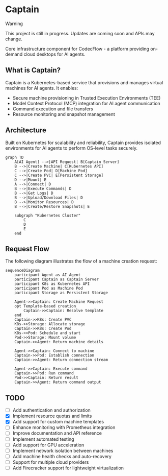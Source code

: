 # Captain 

> [!WARNING]  
> This project is still in progress. Updates are coming soon and APIs may change.

Core infrastructure component for CodecFlow - a platform providing on-demand cloud desktops for AI agents.

## What is Captain?

Captain is a Kubernetes-based service that provisions and manages virtual machines for AI agents. It enables:

- Secure machine provisioning in Trusted Execution Environments (TEE)
- Model Context Protocol (MCP) integration for AI agent communication
- Command execution and file transfers
- Resource monitoring and snapshot management

## Architecture

Built on Kubernetes for scalability and reliability, Captain provides isolated environments for AI agents to perform OS-level tasks securely.

```mermaid
graph TD
    A[AI Agent] -->|API Request| B[Captain Server]
    B -->|Create Machine| C[Kubernetes API]
    C -->|Create Pod| D[Machine Pod]
    C -->|Create PVC| E[Persistent Storage]
    D -->|Mount| E
    A -->|Connect| D
    B -->|Execute Commands| D
    B -->|Get Logs| D
    B -->|Upload/Download Files| D
    B -->|Monitor Resources| D
    B -->|Create/Restore Snapshots| E
    
    subgraph "Kubernetes Cluster"
        C
        D
        E
    end
```

## Request Flow

The following diagram illustrates the flow of a machine creation request:

```mermaid
sequenceDiagram
    participant Agent as AI Agent
    participant Captain as Captain Server
    participant K8s as Kubernetes API
    participant Pod as Machine Pod
    participant Storage as Persistent Storage

    Agent->>Captain: Create Machine Request
    opt Template-based creation
        Captain->>Captain: Resolve template
    end
    Captain->>K8s: Create PVC
    K8s->>Storage: Allocate storage
    Captain->>K8s: Create Pod
    K8s->>Pod: Schedule and start
    Pod->>Storage: Mount volume
    Captain->>Agent: Return machine details
    
    Agent->>Captain: Connect to machine
    Captain->>Pod: Establish connection
    Captain->>Agent: Return connection stream
    
    Agent->>Captain: Execute command
    Captain->>Pod: Run command
    Pod->>Captain: Return result
    Captain->>Agent: Return command output
```

## TODO

- [ ] Add authentication and authorization
- [x] Implement resource quotas and limits
- [x] Add support for custom machine templates
- [ ] Enhance monitoring with Prometheus integration
- [ ] Improve documentation and API reference
- [ ] Implement automated testing
- [ ] Add support for GPU acceleration
- [ ] Implement network isolation between machines
- [ ] Add machine health checks and auto-recovery
- [ ] Support for multiple cloud providers
- [ ] Add Firecracker support for lightweight virtualization
